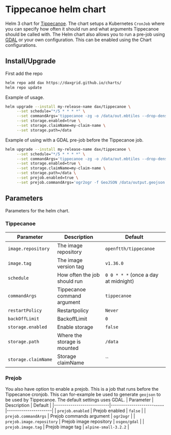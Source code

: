 # Tippecanoe helm chart
Helm 3 chart for [Tippecanoe](https://github.com/mapbox/tippecanoe). The chart setups a Kubernetes `CronJob` where you can specify how often it should run and what arguments Tippecanoe should be called with. The Helm chart also allows you to run a pre-job using [GDAL](https://github.com/OSGeo/gdal) or your own configuration. This can be enabled using the Chart configurations.

## Install/Upgrade
First add the repo
```sh
helm repo add dax https://daxgrid.github.io/charts/
helm repo update
```

Example of usage.
```sh
helm upgrade --install my-release-name dax/tippecanoe \
     --set schedule="*/5 * * * *" \
     --set commandArgs='tippecanoe -zg -o /data/out.mbtiles --drop-densest-as-needed /data/output.geojson --force' \
     --set storage.enabled=true \
     --set storage.claimName=my-claim-name \
     --set storage.path=/data
```

Example of using with a GDAL pre-job before the Tippecanoe job.
```sh
helm upgrade --install my-release-name dax/tippecanoe \
     --set schedule="*/5 * * * *" \
     --set commandArgs='tippecanoe -zg -o /data/out.mbtiles --drop-densest-as-needed /data/output.geojson --force' \
     --set storage.enabled=true \
     --set storage.claimName=my-claim-name \
     --set storage.path=/data \
     --set prejob.enabled=true \
     --set prejob.commandArgs='ogr2ogr -f GeoJSON /data/output.geojson PG:"host=localhost dbname=MY_DB user=myuser password=mypassword" -sql "select id, ST_Transform(wkb_geometry\, 4326) as wkb_geometry from my_table"'
```
## Parameters
Parameters for the helm chart.

### Tippecanoe
| Parameter           | Description                  | Default                              |
|---------------------|------------------------------|--------------------------------------|
| `image.repository`  | The image repository         | `openftth/tippecanoe`                |
| `image.tag`         | The image version tag        | `v1.36.0`                            |
| `schedule`          | How often the job should run | `0 0 * * *` (once a day at midnight) |
| `commandArgs`       | Tippecanoe command argument  | `tippecanoe`                         |
| `restartPolicy`     | Restartpolicy                | `Never`                              |
| `backOffLimit`      | BackoffLimit                 | `0`                                  |
| `storage.enabled`   | Enable storage               | `false`                              |
| `storage.path`      | Where the storage is mounted | `/data`                              |
| `storage.claimName` | Storage claimName            | ``                                   |

### Prejob
You also have option to enable a prejob. This is a job that runs before the Tippecanoe cronjob. This can for-example be used to generate `geojson` to be used by Tippecanoe. The default settings uses GDAL.
| Parameter                 | Description              | Default              |
|---------------------------|--------------------------|----------------------|
| `prejob.enabled`          | Prejob enabled           | `false`              |
| `prejob.commandArgs`      | Prejob commands argument | `ogr2ogr`            |
| `prejob.image.repository` | Prejob image repository  | `osgeo/gdal`         |
| `prejob.image.tag`        | Prejob image tag         | `alpine-small-3.2.2` |
